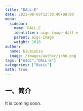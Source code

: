 ```yaml
---
title: "DALL-E"
date: 2023-08-05T12:30:40+08:00
menu:
  sidebar:
    name: DALL-E
    identifier: aigc-image-dall-e
    parent: aigc-image
    weight: 1010
author:
  name: biubiobiu
  image: /images/author/john.png
tags: ["AIGC","DALL-E"]
categories: ["Basic"]
math: true
---
```


## 一、简介

It is coming soon.